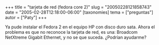 +++
title = "tarjeta de red (fedora core 2)"
slug = "20050228121858743"
date = "2005-02-28T12:18:00-06:00"
[taxonomies]
tema = ["preguntas"]
autor = ["Paty"]
+++

Ya pude instalar el Fedora 2 en el equipo HP con disco duro sata. Ahora
el problema es que no reconoce la tarjeta de red, es una: Broadcom
NetXtreme Gigabit Ethernet, y no se que suceda. ¿Podrían ayudarme?

